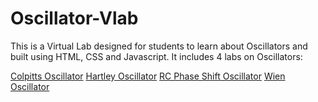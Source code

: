 # Oscillator-Vlab
This is a Virtual Lab designed for students to learn about Oscillators and built using HTML, CSS and Javascript.
It includes 4 labs on Oscillators:

[Colpitts Oscillator](https://ombhatia99.github.io/Oscillator-Vlab/Colpitts%20Oscillator/main%20ckt/main%20page/aim.html)
[Hartley Oscillator](https://ombhatia99.github.io/Oscillator-Vlab/Hartley%20Oscillator/main%20ckt/main%20page/aim.html)
[RC Phase Shift Oscillator](https://ombhatia99.github.io/Oscillator-Vlab/RC%20Phase%20Shift%20Oscillator/main%20ckt/main%20page/aim.html)
[Wien Oscillator](https://ombhatia99.github.io/Oscillator-Vlab/Wien%20bridge%20Oscillator/main%20ckt/main%20page/aim.html)

